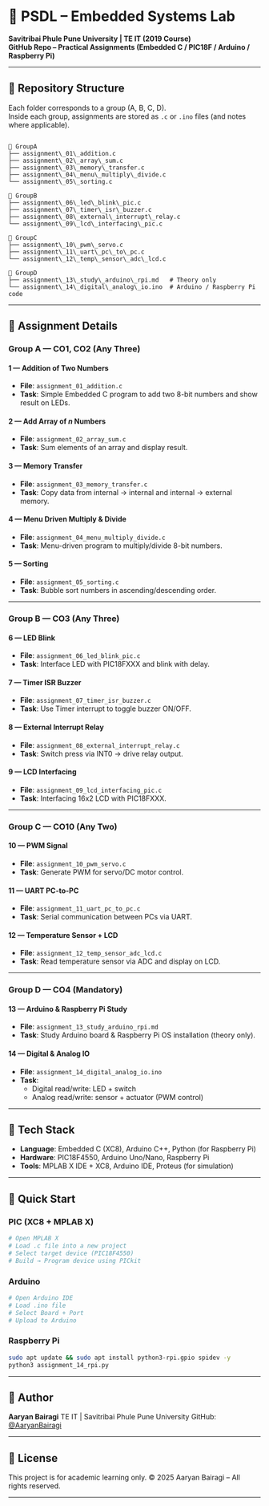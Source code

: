 
# 🔌 PSDL – Embedded Systems Lab

**Savitribai Phule Pune University | TE IT (2019 Course)**  
**GitHub Repo – Practical Assignments (Embedded C / PIC18F / Arduino / Raspberry Pi)**

---

## 📁 Repository Structure

Each folder corresponds to a group (A, B, C, D).  
Inside each group, assignments are stored as `.c` or `.ino` files (and notes where applicable).

```

📂 GroupA
├── assignment\_01\_addition.c
├── assignment\_02\_array\_sum.c
├── assignment\_03\_memory\_transfer.c
├── assignment\_04\_menu\_multiply\_divide.c
└── assignment\_05\_sorting.c

📂 GroupB
├── assignment\_06\_led\_blink\_pic.c
├── assignment\_07\_timer\_isr\_buzzer.c
├── assignment\_08\_external\_interrupt\_relay.c
└── assignment\_09\_lcd\_interfacing\_pic.c

📂 GroupC
├── assignment\_10\_pwm\_servo.c
├── assignment\_11\_uart\_pc\_to\_pc.c
└── assignment\_12\_temp\_sensor\_adc\_lcd.c

📂 GroupD
├── assignment\_13\_study\_arduino\_rpi.md   # Theory only
└── assignment\_14\_digital\_analog\_io.ino  # Arduino / Raspberry Pi code

````

---

## 📌 Assignment Details

### Group A — CO1, CO2 (Any Three)

#### 1 — Addition of Two Numbers
* **File**: `assignment_01_addition.c`  
* **Task**: Simple Embedded C program to add two 8-bit numbers and show result on LEDs.

#### 2 — Add Array of *n* Numbers
* **File**: `assignment_02_array_sum.c`  
* **Task**: Sum elements of an array and display result.

#### 3 — Memory Transfer
* **File**: `assignment_03_memory_transfer.c`  
* **Task**: Copy data from internal → internal and internal → external memory.

#### 4 — Menu Driven Multiply & Divide
* **File**: `assignment_04_menu_multiply_divide.c`  
* **Task**: Menu-driven program to multiply/divide 8-bit numbers.

#### 5 — Sorting
* **File**: `assignment_05_sorting.c`  
* **Task**: Bubble sort numbers in ascending/descending order.

---

### Group B — CO3 (Any Three)

#### 6 — LED Blink
* **File**: `assignment_06_led_blink_pic.c`  
* **Task**: Interface LED with PIC18FXXX and blink with delay.

#### 7 — Timer ISR Buzzer
* **File**: `assignment_07_timer_isr_buzzer.c`  
* **Task**: Use Timer interrupt to toggle buzzer ON/OFF.

#### 8 — External Interrupt Relay
* **File**: `assignment_08_external_interrupt_relay.c`  
* **Task**: Switch press via INT0 → drive relay output.

#### 9 — LCD Interfacing
* **File**: `assignment_09_lcd_interfacing_pic.c`  
* **Task**: Interfacing 16x2 LCD with PIC18FXXX.

---

### Group C — CO10 (Any Two)

#### 10 — PWM Signal
* **File**: `assignment_10_pwm_servo.c`  
* **Task**: Generate PWM for servo/DC motor control.

#### 11 — UART PC-to-PC
* **File**: `assignment_11_uart_pc_to_pc.c`  
* **Task**: Serial communication between PCs via UART.

#### 12 — Temperature Sensor + LCD
* **File**: `assignment_12_temp_sensor_adc_lcd.c`  
* **Task**: Read temperature sensor via ADC and display on LCD.

---

### Group D — CO4 (Mandatory)

#### 13 — Arduino & Raspberry Pi Study
* **File**: `assignment_13_study_arduino_rpi.md`  
* **Task**: Study Arduino board & Raspberry Pi OS installation (theory only).

#### 14 — Digital & Analog IO
* **File**: `assignment_14_digital_analog_io.ino`  
* **Task**:  
   - Digital read/write: LED + switch  
   - Analog read/write: sensor + actuator (PWM control)

---

## 🔧 Tech Stack
* **Language**: Embedded C (XC8), Arduino C++, Python (for Raspberry Pi)  
* **Hardware**: PIC18F4550, Arduino Uno/Nano, Raspberry Pi  
* **Tools**: MPLAB X IDE + XC8, Arduino IDE, Proteus (for simulation)

---

## 🚀 Quick Start

### PIC (XC8 + MPLAB X)
```bash
# Open MPLAB X
# Load .c file into a new project
# Select target device (PIC18F4550)
# Build → Program device using PICkit
````

### Arduino

```bash
# Open Arduino IDE
# Load .ino file
# Select Board + Port
# Upload to Arduino
```

### Raspberry Pi

```bash
sudo apt update && sudo apt install python3-rpi.gpio spidev -y
python3 assignment_14_rpi.py
```

---

## 🙌 Author

**Aaryan Bairagi**
TE IT | Savitribai Phule Pune University
GitHub: [@AaryanBairagi](https://github.com/AaryanBairagi)

---

## 📌 License

This project is for academic learning only.
© 2025 Aaryan Bairagi – All rights reserved.

---


